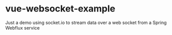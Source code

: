 # vue-websocket-example
Just a demo using socket.io to stream data over a web socket from a Spring Webflux service
